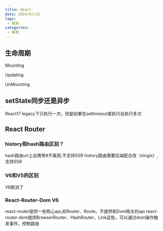 ```yaml
---
title: React
date: 2024/07/22
tags:
 - 框架
categories:
 - 框架
---
```


## 生命周期

Mounting

Updating

UnMounting

## setState同步还是异步

React17 legacy下只执行一次，但是如果在settimeout里执行会执行多次

## React Router

### history和hash路由区别？

hash路由url上会携带#不美观,不支持SSR
history路由需要后端配合改（ningix）,支持SSR

### V6和V5的区别

V6取消了<Switch>

### React-Router-Dom V6

react-router提供一些核心api,如Router、Route，不提供和Dom相关的api
react-router-dom提供BrowserRouter、HashRouter、Link这些，可以通过dom操作触发事件，控制路由
